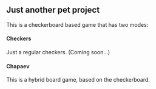 ## Just another pet project

This is a checkerboard based game that has two modes:

#### Checkers

Just a regular checkers. (Coming soon...)

#### Chapaev

This is a hybrid board game, based on the checkerboard.
